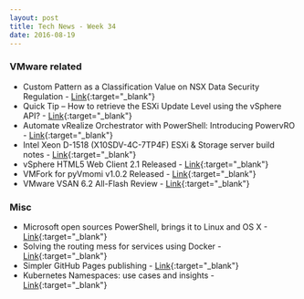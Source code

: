 ```yaml
---
layout: post
title: Tech News - Week 34
date: 2016-08-19
---
```


### VMware related


* Custom Pattern as a Classification Value on NSX Data Security Regulation - 
  [Link](http://blog.bertello.org/2016/07/18/custom-nsx-data-security-regulation/){:target="_blank"}
* Quick Tip – How to retrieve the ESXi Update Level using the vSphere API? - 
  [Link](http://www.virtuallyghetto.com/2016/08/quick-tip-how-to-retrieve-the-esxi-update-level-using-the-vsphere-api.html){:target="_blank"}
* Automate vRealize Orchestrator with PowerShell: Introducing PowervRO -
  [Link](http://www.jonathanmedd.net/2016/08/automate-vrealize-orchestrator-with-powershell-introducing-powervro.html){:target="_blank"}
* Intel Xeon D-1518 (X10SDV-4C-7TP4F) ESXi & Storage server build notes -
  [Link](http://www.bussink.ch/?p=1787){:target="_blank"}
* vSphere HTML5 Web Client 2.1 Released -
  [Link](https://labs.vmware.com/flings/vsphere-html5-web-client#changelog){:target="_blank"}
* VMFork for pyVmomi v1.0.2 Released - 
  [Link](https://labs.vmware.com/flings/vmfork-for-pyvmomi#summary){:target="_blank"}
* VMware VSAN 6.2 All-Flash Review -
  [Link](http://www.storagereview.com/vmware_vsan_62_allflash_review){:target="_blank"}

### Misc

* Microsoft open sources PowerShell, brings it to Linux and OS X -
  [Link](https://techcrunch.com/2016/08/18/microsoft-open-sources-powershell-brings-it-to-linux-and-os-x/){:target="_blank"}
* Solving the routing mess for services using Docker - 
  [Link](https://medium.com/@lherrera/solving-the-routing-mess-for-services-in-docker-73492c37b335#.whwslsshf){:target="_blank"}
* Simpler GitHub Pages publishing -
  [Link](https://github.com/blog/2228-simpler-github-pages-publishing){:target="_blank"}
* Kubernetes Namespaces: use cases and insights - 
  [Link](http://blog.kubernetes.io/2016/08/kubernetes-namespaces-use-cases-insights.html){:target="_blank"}



